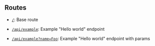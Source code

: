 ‎‎‏‏‎ ‎

## Routes

- [`/`](/): Base route

- [`/api/example`](/api/example): Example "Hello world" endpoint

- [`/api/example?name=Foo`](/api/example?name=Foo): Example "Hello world" endpoint with params
